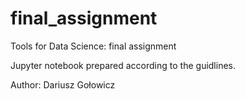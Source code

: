 # final_assignment
Tools for Data Science: final assignment

Jupyter notebook prepared according to the guidlines.

Author: Dariusz Gołowicz
